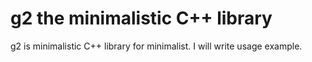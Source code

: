 
g2 the minimalistic C++ library
===============================

g2 is minimalistic C++ library for minimalist.
I will write usage example.

